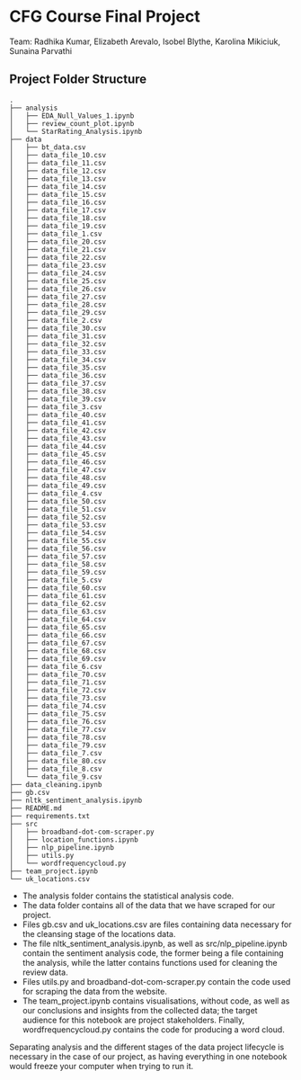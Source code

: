  # CFG Course Final Project
 
 Team: Radhika Kumar, Elizabeth Arevalo, Isobel Blythe, Karolina Mikiciuk, Sunaina Parvathi
 
 ## Project Folder Structure 
 
 ```
 .
├── analysis
│   ├── EDA_Null_Values_1.ipynb
│   ├── review_count_plot.ipynb
│   └── StarRating_Analysis.ipynb
├── data
│   ├── bt_data.csv
│   ├── data_file_10.csv
│   ├── data_file_11.csv
│   ├── data_file_12.csv
│   ├── data_file_13.csv
│   ├── data_file_14.csv
│   ├── data_file_15.csv
│   ├── data_file_16.csv
│   ├── data_file_17.csv
│   ├── data_file_18.csv
│   ├── data_file_19.csv
│   ├── data_file_1.csv
│   ├── data_file_20.csv
│   ├── data_file_21.csv
│   ├── data_file_22.csv
│   ├── data_file_23.csv
│   ├── data_file_24.csv
│   ├── data_file_25.csv
│   ├── data_file_26.csv
│   ├── data_file_27.csv
│   ├── data_file_28.csv
│   ├── data_file_29.csv
│   ├── data_file_2.csv
│   ├── data_file_30.csv
│   ├── data_file_31.csv
│   ├── data_file_32.csv
│   ├── data_file_33.csv
│   ├── data_file_34.csv
│   ├── data_file_35.csv
│   ├── data_file_36.csv
│   ├── data_file_37.csv
│   ├── data_file_38.csv
│   ├── data_file_39.csv
│   ├── data_file_3.csv
│   ├── data_file_40.csv
│   ├── data_file_41.csv
│   ├── data_file_42.csv
│   ├── data_file_43.csv
│   ├── data_file_44.csv
│   ├── data_file_45.csv
│   ├── data_file_46.csv
│   ├── data_file_47.csv
│   ├── data_file_48.csv
│   ├── data_file_49.csv
│   ├── data_file_4.csv
│   ├── data_file_50.csv
│   ├── data_file_51.csv
│   ├── data_file_52.csv
│   ├── data_file_53.csv
│   ├── data_file_54.csv
│   ├── data_file_55.csv
│   ├── data_file_56.csv
│   ├── data_file_57.csv
│   ├── data_file_58.csv
│   ├── data_file_59.csv
│   ├── data_file_5.csv
│   ├── data_file_60.csv
│   ├── data_file_61.csv
│   ├── data_file_62.csv
│   ├── data_file_63.csv
│   ├── data_file_64.csv
│   ├── data_file_65.csv
│   ├── data_file_66.csv
│   ├── data_file_67.csv
│   ├── data_file_68.csv
│   ├── data_file_69.csv
│   ├── data_file_6.csv
│   ├── data_file_70.csv
│   ├── data_file_71.csv
│   ├── data_file_72.csv
│   ├── data_file_73.csv
│   ├── data_file_74.csv
│   ├── data_file_75.csv
│   ├── data_file_76.csv
│   ├── data_file_77.csv
│   ├── data_file_78.csv
│   ├── data_file_79.csv
│   ├── data_file_7.csv
│   ├── data_file_80.csv
│   ├── data_file_8.csv
│   └── data_file_9.csv
├── data_cleaning.ipynb
├── gb.csv
├── nltk_sentiment_analysis.ipynb
├── README.md
├── requirements.txt
├── src
│   ├── broadband-dot-com-scraper.py
│   ├── location_functions.ipynb
│   ├── nlp_pipeline.ipynb
│   ├── utils.py
│   └── wordfrequencycloud.py
├── team_project.ipynb
└── uk_locations.csv
```

* The analysis folder contains the statistical analysis code. 
* The data folder contains all of the data that we have scraped for our project.
*  Files gb.csv and uk_locations.csv are files containing data necessary for the cleansing stage of the locations data. 
*  The file nltk_sentiment_analysis.ipynb, as well as src/nlp_pipeline.ipynb contain the sentiment analysis code, the former being a file containing the analysis, while the latter contains functions used for cleaning the review data. 
*  Files utils.py and broadband-dot-com-scraper.py contain the code used for scraping the data from the website. 
*  The team_project.ipynb contains visualisations, without code, as well as our conclusions and insights from the collected data; the target audience for this notebook are project stakeholders. Finally, wordfrequencycloud.py contains the code for producing a word cloud.

Separating analysis and the different stages of the data project lifecycle is necessary in the case of our project, as having everything in one notebook would freeze your computer when trying to run it. 
